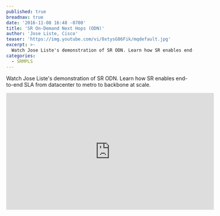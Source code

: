 ```yaml
---
published: true
breadnav: true
date: '2016-11-08 16:48 -0700'
title: 'SR On-Demand Next Hops (ODN)'
author: 'Jose Liste, Cisco'
teaser: 'https://img.youtube.com/vi/0xtysG86Fik/mqdefault.jpg'
excerpt: >-
  Watch Jose Liste's demonstration of SR ODN. Learn how SR enables end-to-end SLA from datacenter to metro to backbone at scale.
categories:
  - SRMPLS
---
```

Watch Jose Liste's demonstration of SR ODN. Learn how SR enables end-to-end SLA from datacenter to metro to backbone at scale.

<iframe width="560" height="315" src="https://www.youtube.com/embed/0xtysG86Fik" frameborder="0" allowfullscreen></iframe>
